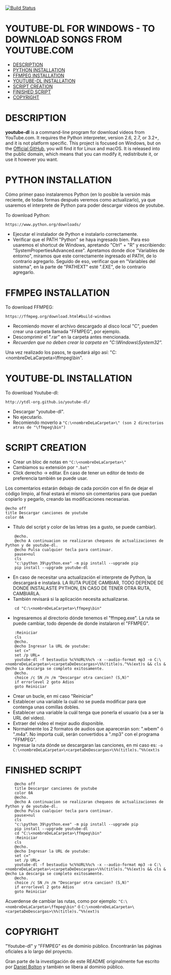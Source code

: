 [![Build Status](https://github.com/ytdl-org/youtube-dl/workflows/CI/badge.svg)](https://github.com/ytdl-org/youtube-dl/actions?query=workflow%3ACI)

# YOUTUBE-DL FOR WINDOWS - TO DOWNLOAD SONGS FROM YOUTUBE.COM

- [DESCRIPTION](#description)
- [PYTHON INSTALLATION](#python-installation)
- [FFMPEG INSTALLATION](#ffmpeg-installation)
- [YOUTUBE-DL INSTALLATION](#youtube-dl-installation)
- [SCRIPT CREATION](#script-creation)
- [FINISHED SCRIPT](#finished-script)
- [COPYRIGHT](#copyright)

# DESCRIPTION

**youtube-dl** is a command-line program for download videos from YouTube.com. It requires the Python interpreter, version 2.6, 2.7, or 3.2+, and it is not platform specific. This project is focused on Windows, but on the [Official GitHub](https://github.com/ytdl-org/youtube-dl), you will find it for Linux and macOS. It is released into the public domain, which means that you can modify it, redistribute it, or use it however you want.

# PYTHON INSTALLATION

Cómo primer paso instalaremos Python (en lo posible la versión más reciente, de todas formas después veremos como actualizarlo), ya que usaremos el interprete de Python para poder descargar videos de youtube.

To download Python:

    https://www.python.org/downloads/
    
- Ejecutar el instalador de Python e instalarlo correctamente.
- Verificar que el PATH "Python" se haya ingresado bien. Para eso usaremos el shortcut de Windows, apretando "Ctrl" + "R" y escribiendo: "SystemPropertiesAdvanced.exe". Apretamos donde dice "Variables de entorno", miramos que este correctamente ingresado el PATH, de lo contrario agregarlo. Seguido de eso, verificar que en "Variables del sistema", en la parte de "PATHEXT" esté ".EXE", de lo contrario agregarlo.

# FFMPEG INSTALLATION

To download FFMPEG:

    https://ffmpeg.org/download.html#build-windows

- Recomiendo mover el archivo descargado al disco local "C", pueden crear una carpeta llamada "FFMPEG", por ejemplo.
- Descomprimir el ".rar" en la carpeta antes mencionada.
- *Recuerden que no deben crear la carpeta en "C:\Windows\System32".*

Una vez realizado los pasos, te quedará algo así: "C:\<nombreDeLaCarpeta>\ffmpeg\bin".

# YOUTUBE-DL INSTALLATION

To download Youtube-dl:

    http://ytdl-org.github.io/youtube-dl/

- Descargar "youtube-dl".
- No ejecutarlo.
- Recomiendo moverlo a `"C:\<nombreDeLaCarpeta>\" (son 2 directorios atras de "\ffmpeg\bin")`

# SCRIPT CREATION

- Crear un bloc de notas en `"C:\<nombreDeLaCarpeta>\"`
- Cambiamos su extensión por `".bat"`
- Click derecho -> editar. En caso de tener un editor de texto de preferencia también se puede usar.

Los comentarios estarán debajo de cada porción con el fin de dejar el código limpio, al final estará el mismo sin comentarios para que puedan copiarlo y pegarlo, creando las modificaciones necesarias.

    @echo off
    title Descargar canciones de youtube
    color 0A
    
- Título del script y color de las letras (es a gusto, se puede cambiar).

```
    @echo.
    @echo A continuacion se realizaran chequeos de actualizaciones de Python y de youtube-dl.
    @echo Pulsa cualquier tecla para continuar.
    pause>nul
    cls
    "c:\python 39\python.exe" -m pip install --upgrade pip
    pip install --upgrade youtube-dl
```

- En caso de necesitar una actualización el interprete de Python, la descargará e instalará. LA RUTA PUEDE CAMBIAR, TODO DEPENDE DE DONDE INSTALASTE PYTHON, EN CASO DE TENER OTRA RUTA, CAMBIARLA.
- También revisará si la aplicación necesita actualizarse.

```
    cd "C:\<nombreDeLaCarpeta>\ffmpeg\bin"
```

- Ingresaremos al directorio dónde tenemos el "ffmpeg.exe". La ruta se puede cambiar, todo depende de donde instalaron el "FFMPEG".

```
    :Reiniciar
    cls
    @echo.
    @echo Ingresar la URL de youtube:
    set c="
    set /p URL=
    youtube-dl -f bestaudio %c%%URL%%c% -x --audio-format mp3 -o C:\<nombreDeLaCarpeta>\<carpetaDeDescargas>\%%(title)s.^%%(ext)s && cls & @echo La descarga se completo exitosamente.
    @echo.
    choice /c SN /n /m "Descargar otra cancion? (S,N)"
    if errorlevel 2 goto Adios
    goto Reiniciar
```

- Crear un bucle, en mi caso "Reiniciar"
- Establecer una variable la cuál no se pueda modificar para que contenga unas comillas dobles.
- Establecer una variable la cuál tenga que ponerla el usuario (va a ser la URL del video).
- Extraer del video el mejor audio disponible.
- Normalmente los 2 formatos de audios que aparecerán son: ".wbem" ó ".m4a". No importa cuál, serán convertidos a ".mp3" con el programa "FFMPEG".
- Ingresar la ruta dónde se descargaran las canciones, en mi caso es: `-o C:\<nombreDeLaCarpeta>\<carpetaDeDescargas>\%%(title)s.^%%(ext)s`

# FINISHED SCRIPT

```
    @echo off
    title Descargar canciones de youtube
    color 0A
    @echo.
    @echo A continuacion se realizaran chequeos de actualizaciones de Python y de youtube-dl.
    @echo Pulsa cualquier tecla para continuar.
    pause>nul
    cls
    "c:\python 39\python.exe" -m pip install --upgrade pip
    pip install --upgrade youtube-dl
    cd "C:\<nombreDeLaCarpeta>\ffmpeg\bin"
    :Reiniciar
    cls
    @echo.
    @echo Ingresar la URL de youtube:
    set c="
    set /p URL=
    youtube-dl -f bestaudio %c%%URL%%c% -x --audio-format mp3 -o C:\<nombreDeLaCarpeta>\<carpetaDeDescargas>\%%(title)s.^%%(ext)s && cls & @echo La descarga se completo exitosamente.
    @echo.
    choice /c SN /n /m "Descargar otra cancion? (S,N)"
    if errorlevel 2 goto Adios
    goto Reiniciar
```

Acuerdense de cambiar las rutas, como por ejemplo: `"C:\<nombreDeLaCarpeta>\ffmpeg\bin"` ó `C:\<nombreDeLaCarpeta>\<carpetaDeDescargas>\%%(title)s.^%%(ext)s`

# COPYRIGHT

"Youtube-dl" y "FFMPEG" es de dominio público. Encontrarán las páginas oficiales a lo largo del proyecto.

Gran parte de la investigación de este README originalmente fue escrito por [Daniel Bolton](https://github.com/dbbolton) y también se libera al dominio público.
